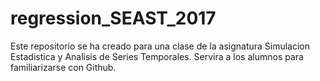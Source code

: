 # regression_SEAST_2017

Este repositorio se ha creado para una clase de la asignatura Simulacion Estadistica y Analisis de Series Temporales. Servira a los alumnos para familiarizarse con Github.

